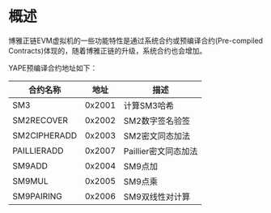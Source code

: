 # 概述

博雅正链EVM虚拟机的一些功能特性是通过系统合约或预编译合约(Pre-compiled Contracts)体现的，随着博雅正链的升级，系统合约也会增加。

YAPE预编译合约地址如下：

| 合约名称     | 地址   | 描述                 |
| ------------ | ------ | -------------------- |
| SM3          | 0x2001 | 计算SM3哈希          |
| SM2RECOVER   | 0x2002 | SM2数字签名验签      |
| SM2CIPHERADD | 0x2003 | SM2密文同态加法      |
| PAILLIERADD  | 0x2007 | Paillier密文同态加法 |
| SM9ADD       | 0x2004 | SM9点加              |
| SM9MUL       | 0x2005 | SM9点乘              |
| SM9PAIRING   | 0x2006 | SM9双线性对计算      |
